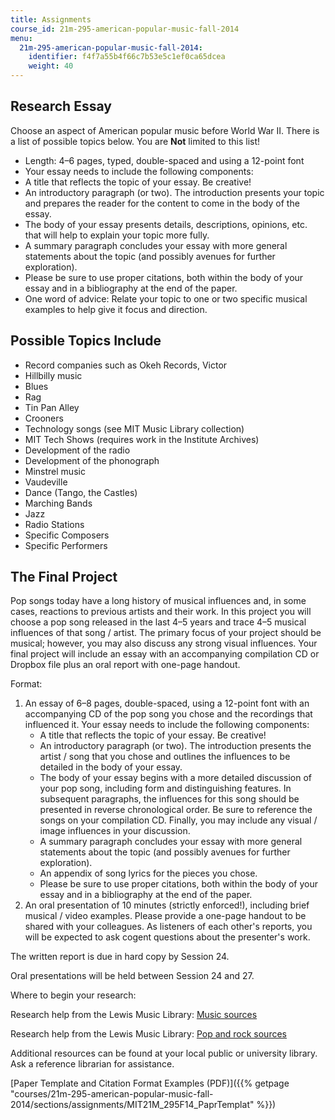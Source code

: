 ```yaml
---
title: Assignments
course_id: 21m-295-american-popular-music-fall-2014
menu:
  21m-295-american-popular-music-fall-2014:
    identifier: f4f7a55b4f66c7b53e5c1ef0ca65dcea
    weight: 40
---
```

Research Essay
--------------

Choose an aspect of American popular music before World War II. There is a list of possible topics below. You are **Not** limited to this list!

*   Length: 4–6 pages, typed, double-spaced and using a 12-point font
*   Your essay needs to include the following components:
*   A title that reflects the topic of your essay. Be creative!
*   An introductory paragraph (or two). The introduction presents your topic and prepares the reader for the content to come in the body of the essay.
*   The body of your essay presents details, descriptions, opinions, etc. that will help to explain your topic more fully.
*   A summary paragraph concludes your essay with more general statements about the topic (and possibly avenues for further exploration).
*   Please be sure to use proper citations, both within the body of your essay and in a bibliography at the end of the paper.
*   One word of advice: Relate your topic to one or two specific musical examples to help give it focus and direction.

Possible Topics Include
-----------------------

*   Record companies such as Okeh Records, Victor
*   Hillbilly music
*   Blues
*   Rag
*   Tin Pan Alley
*   Crooners
*   Technology songs (see MIT Music Library collection)
*   MIT Tech Shows (requires work in the Institute Archives)
*   Development of the radio
*   Development of the phonograph
*   Minstrel music
*   Vaudeville
*   Dance (Tango, the Castles)
*   Marching Bands
*   Jazz
*   Radio Stations
*   Specific Composers
*   Specific Performers

The Final Project
-----------------

Pop songs today have a long history of musical influences and, in some cases, reactions to previous artists and their work. In this project you will choose a pop song released in the last 4–5 years and trace 4–5 musical influences of that song / artist. The primary focus of your project should be musical; however, you may also discuss any strong visual influences. Your final project will include an essay with an accompanying compilation CD or Dropbox file plus an oral report with one-page handout.

Format:

1.  An essay of 6–8 pages, double-spaced, using a 12-point font with an accompanying CD of the pop song you chose and the recordings that influenced it. Your essay needs to include the following components:
    *   A title that reflects the topic of your essay. Be creative!
    *   An introductory paragraph (or two). The introduction presents the artist / song that you chose and outlines the influences to be detailed in the body of your essay.
    *   The body of your essay begins with a more detailed discussion of your pop song, including form and distinguishing features. In subsequent paragraphs, the influences for this song should be presented in reverse chronological order. Be sure to reference the songs on your compilation CD. Finally, you may include any visual / image influences in your discussion.
    *   A summary paragraph concludes your essay with more general statements about the topic (and possibly avenues for further exploration).
    *   An appendix of song lyrics for the pieces you chose.
    *   Please be sure to use proper citations, both within the body of your essay and in a bibliography at the end of the paper.
2.  An oral presentation of 10 minutes (strictly enforced!), including brief musical / video examples. Please provide a one-page handout to be shared with your colleagues. As listeners of each other's reports, you will be expected to ask cogent questions about the presenter's work.

The written report is due in hard copy by Session 24.

Oral presentations will be held between Session 24 and 27.

Where to begin your research:

Research help from the Lewis Music Library: [Music sources](http://libguides.mit.edu/music)

Research help from the Lewis Music Library: [Pop and rock sources](http://libguides.mit.edu/pop-and-rock)

Additional resources can be found at your local public or university library. Ask a reference librarian for assistance.

[Paper Template and Citation Format Examples (PDF)]({{% getpage "courses/21m-295-american-popular-music-fall-2014/sections/assignments/MIT21M_295F14_PaprTemplat" %}})